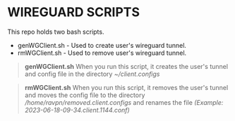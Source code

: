 # WIREGUARD SCRIPTS

This repo holds two bash scripts.

- genWGClient.sh - Used to create user's wireguard tunnel.
- rmWGClient.sh - Used to remove user's wireguard tunnel.

> **genWGClient.sh**
When you run this script, it creates the user's tunnel and config file in the directory *~/client.configs*

> **rmWGClient.sh**
When you run this script, it removes the user's tunnel and moves the config file to the directory */home/ravpn/removed.client.configs* and renames the file *(Example: 2023-06-18-09-34.client.1144.conf)*
